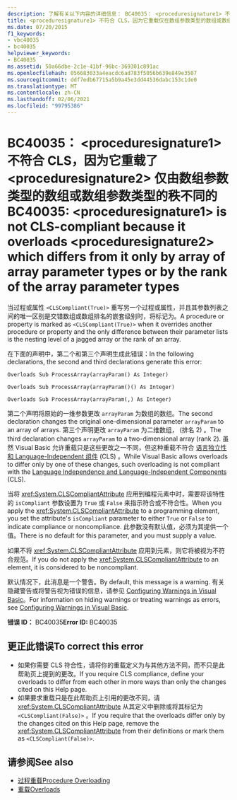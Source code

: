 ```yaml
---
description: 了解有关以下内容的详细信息： BC40035： <proceduresignature1> 不符合 CLS，因为它重载了 <proceduresignature2> 仅由数组参数类型的数组或数组参数类型的秩不同的
title: <proceduresignature1> 不符合 CLS，因为它重载仅在数组参数类型的数组或数组参数类型的秩方面与它不同的 <proceduresignature2>
ms.date: 07/20/2015
f1_keywords:
- vbc40035
- bc40035
helpviewer_keywords:
- BC40035
ms.assetid: 50a66dbe-2c1e-41bf-96bc-369301c891ac
ms.openlocfilehash: 056683033a4eacdc6ad783f5056b639e849e3507
ms.sourcegitcommit: ddf7edb67715a5b9a45e3dd44536dabc153c1de0
ms.translationtype: MT
ms.contentlocale: zh-CN
ms.lasthandoff: 02/06/2021
ms.locfileid: "99795386"
---
```

# <a name="bc40035-proceduresignature1-is-not-cls-compliant-because-it-overloads-proceduresignature2-which-differs-from-it-only-by-array-of-array-parameter-types-or-by-the-rank-of-the-array-parameter-types"></a><span data-ttu-id="fe942-103">BC40035： \<proceduresignature1> 不符合 CLS，因为它重载了 \<proceduresignature2> 仅由数组参数类型的数组或数组参数类型的秩不同的</span><span class="sxs-lookup"><span data-stu-id="fe942-103">BC40035: \<proceduresignature1> is not CLS-compliant because it overloads \<proceduresignature2> which differs from it only by array of array parameter types or by the rank of the array parameter types</span></span>

<span data-ttu-id="fe942-104">当过程或属性 `<CLSCompliant(True)>` 重写另一个过程或属性，并且其参数列表之间的唯一区别是交错数组或数组排名的嵌套级别时，将标记为。</span><span class="sxs-lookup"><span data-stu-id="fe942-104">A procedure or property is marked as `<CLSCompliant(True)>` when it overrides another procedure or property and the only difference between their parameter lists is the nesting level of a jagged array or the rank of an array.</span></span>

 <span data-ttu-id="fe942-105">在下面的声明中，第二个和第三个声明生成此错误：</span><span class="sxs-lookup"><span data-stu-id="fe942-105">In the following declarations, the second and third declarations generate this error:</span></span>

 `Overloads Sub ProcessArray(arrayParam() As Integer)`

 `Overloads Sub ProcessArray(arrayParam()() As Integer)`

 `Overloads Sub ProcessArray(arrayParam(,) As Integer)`

 <span data-ttu-id="fe942-106">第二个声明将原始的一维参数更改 `arrayParam` 为数组的数组。</span><span class="sxs-lookup"><span data-stu-id="fe942-106">The second declaration changes the original one-dimensional parameter `arrayParam` to an array of arrays.</span></span> <span data-ttu-id="fe942-107">第三个声明更改 `arrayParam` 为二维数组， (排名 2) 。</span><span class="sxs-lookup"><span data-stu-id="fe942-107">The third declaration changes `arrayParam` to a two-dimensional array (rank 2).</span></span> <span data-ttu-id="fe942-108">虽然 Visual Basic 允许重载只是这些更改之一不同，但这种重载不符合 [语言独立性和 Language-Independent 组件](../../../standard/language-independence-and-language-independent-components.md) (CLS) 。</span><span class="sxs-lookup"><span data-stu-id="fe942-108">While Visual Basic allows overloads to differ only by one of these changes, such overloading is not compliant with the [Language Independence and Language-Independent Components](../../../standard/language-independence-and-language-independent-components.md) (CLS).</span></span>

 <span data-ttu-id="fe942-109">当将 <xref:System.CLSCompliantAttribute> 应用到编程元素中时，需要将该特性的 `isCompliant` 参数设置为 `True` 或 `False` 来指示符合或不符合性。</span><span class="sxs-lookup"><span data-stu-id="fe942-109">When you apply the <xref:System.CLSCompliantAttribute> to a programming element, you set the attribute's `isCompliant` parameter to either `True` or `False` to indicate compliance or noncompliance.</span></span> <span data-ttu-id="fe942-110">此参数没有默认值，必须为其提供一个值。</span><span class="sxs-lookup"><span data-stu-id="fe942-110">There is no default for this parameter, and you must supply a value.</span></span>

 <span data-ttu-id="fe942-111">如果不将 <xref:System.CLSCompliantAttribute> 应用到元素，则它将被视为不符合规范。</span><span class="sxs-lookup"><span data-stu-id="fe942-111">If you do not apply the <xref:System.CLSCompliantAttribute> to an element, it is considered to be noncompliant.</span></span>

 <span data-ttu-id="fe942-112">默认情况下，此消息是一个警告。</span><span class="sxs-lookup"><span data-stu-id="fe942-112">By default, this message is a warning.</span></span> <span data-ttu-id="fe942-113">有关隐藏警告或将警告视为错误的信息，请参见 [Configuring Warnings in Visual Basic](/visualstudio/ide/configuring-warnings-in-visual-basic)。</span><span class="sxs-lookup"><span data-stu-id="fe942-113">For information on hiding warnings or treating warnings as errors, see [Configuring Warnings in Visual Basic](/visualstudio/ide/configuring-warnings-in-visual-basic).</span></span>

 <span data-ttu-id="fe942-114">**错误 ID：** BC40035</span><span class="sxs-lookup"><span data-stu-id="fe942-114">**Error ID:** BC40035</span></span>

## <a name="to-correct-this-error"></a><span data-ttu-id="fe942-115">更正此错误</span><span class="sxs-lookup"><span data-stu-id="fe942-115">To correct this error</span></span>

- <span data-ttu-id="fe942-116">如果你需要 CLS 符合性，请将你的重载定义为与其他方法不同，而不只是此帮助页上提到的更改。</span><span class="sxs-lookup"><span data-stu-id="fe942-116">If you require CLS compliance, define your overloads to differ from each other in more ways than only the changes cited on this Help page.</span></span>
- <span data-ttu-id="fe942-117">如果要求重载只是在此帮助页上引用的更改不同，请 <xref:System.CLSCompliantAttribute> 从其定义中删除或将其标记为 `<CLSCompliant(False)>` 。</span><span class="sxs-lookup"><span data-stu-id="fe942-117">If you require that the overloads differ only by the changes cited on this Help page, remove the <xref:System.CLSCompliantAttribute> from their definitions or mark them as `<CLSCompliant(False)>`.</span></span>

## <a name="see-also"></a><span data-ttu-id="fe942-118">请参阅</span><span class="sxs-lookup"><span data-stu-id="fe942-118">See also</span></span>

- [<span data-ttu-id="fe942-119">过程重载</span><span class="sxs-lookup"><span data-stu-id="fe942-119">Procedure Overloading</span></span>](../../programming-guide/language-features/procedures/procedure-overloading.md)
- [<span data-ttu-id="fe942-120">重载</span><span class="sxs-lookup"><span data-stu-id="fe942-120">Overloads</span></span>](../modifiers/overloads.md)
